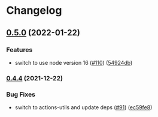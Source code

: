 # Changelog

## [0.5.0](https://www.github.com/google-github-actions/auth/compare/v0.4.4...v0.5.0) (2022-01-22)


### Features

* switch to use node version 16 ([#110](https://www.github.com/google-github-actions/auth/issues/110)) ([54924db](https://www.github.com/google-github-actions/auth/commit/54924dbbed2718579e1a91c9fc16a0b81c1ad8cb))

### [0.4.4](https://www.github.com/google-github-actions/auth/compare/v0.4.3...v0.4.4) (2021-12-22)


### Bug Fixes

* switch to actions-utils and update deps ([#91](https://www.github.com/google-github-actions/auth/issues/91)) ([ec59fe8](https://www.github.com/google-github-actions/auth/commit/ec59fe8c8e0c9f3f3b6ed799d8318a75930f9038))
